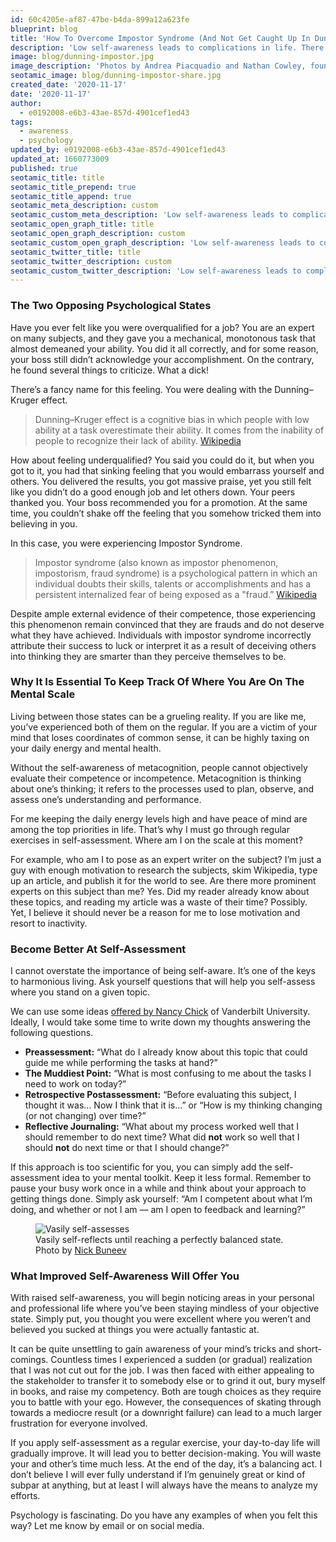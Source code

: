 ```yaml
---
id: 60c4205e-af87-47be-b4da-899a12a623fe
blueprint: blog
title: 'How To Overcome Impostor Syndrome (And Not Get Caught Up In Dunning-Kruger Effect)'
description: 'Low self-awareness leads to complications in life. There are fancy scientific terms to describe common states of being that trick you into thinking too highly or too lowly of yourself. Let’s break it all down.'
image: blog/dunning-impostor.jpg
image_description: 'Photos by Andrea Piacquadio and Nathan Cowley, found on Pexels'
seotamic_image: blog/dunning-impostor-share.jpg
created_date: '2020-11-17'
date: '2020-11-17'
author:
  - e0192008-e6b3-43ae-857d-4901cef1ed43
tags:
  - awareness
  - psychology
updated_by: e0192008-e6b3-43ae-857d-4901cef1ed43
updated_at: 1660773009
published: true
seotamic_title: title
seotamic_title_prepend: true
seotamic_title_append: true
seotamic_meta_description: custom
seotamic_custom_meta_description: 'Low self-awareness leads to complications in life. There are fancy scientific terms to describe common states of being that trick you into thinking too highly or too lowly of yourself. Let’s break it all down.'
seotamic_open_graph_title: title
seotamic_open_graph_description: custom
seotamic_custom_open_graph_description: 'Low self-awareness leads to complications in life. There are fancy scientific terms to describe common states of being that trick you into thinking too highly or too lowly of yourself. Let’s break it all down.'
seotamic_twitter_title: title
seotamic_twitter_description: custom
seotamic_custom_twitter_description: 'Low self-awareness leads to complications in life. There are fancy scientific terms to describe common states of being that trick you into thinking too highly or too lowly of yourself. Let’s break it all down.'
---
```

### The Two Opposing Psychological States

Have you ever felt like you were overqualified for a job? You are an expert on many subjects, and they gave you a mechanical, monotonous task that almost demeaned your ability. You did it all correctly, and for some reason, your boss still didn’t acknowledge your accomplishment. On the contrary, he found several things to criticize. What a dick!

There’s a fancy name for this feeling. You were dealing with the Dunning–Kruger effect.

> Dunning–Kruger effect is a cognitive bias in which people with low ability at a task overestimate their ability. It comes from the inability of people to recognize their lack of ability. [Wikipedia](https://en.wikipedia.org/wiki/Dunning–Kruger_effect)

How about feeling underqualified? You said you could do it, but when you got to it, you had that sinking feeling that you would embarrass yourself and others. You delivered the results, you got massive praise, yet you still felt like you didn’t do a good enough job and let others down. Your peers thanked you. Your boss recommended you for a promotion. At the same time, you couldn’t shake off the feeling that you somehow tricked them into believing in you.

In this case, you were experiencing Impostor Syndrome.

> Impostor syndrome (also known as impostor phenomenon, impostorism, fraud syndrome) is a psychological pattern in which an individual doubts their skills, talents or accomplishments and has a persistent internalized fear of being exposed as a "fraud.” [Wikipedia](https://en.wikipedia.org/wiki/Impostor_syndrome)

Despite ample external evidence of their competence, those experiencing this phenomenon remain convinced that they are frauds and do not deserve what they have achieved. Individuals with impostor syndrome incorrectly attribute their success to luck or interpret it as a result of deceiving others into thinking they are smarter than they perceive themselves to be.

### Why It Is Essential To Keep Track Of Where You Are On The Mental Scale

Living between those states can be a grueling reality. If you are like me, you’ve experienced both of them on the regular. If you are a victim of your mind that loses coordinates of common sense, it can be highly taxing on your daily energy and mental health.

Without the self-awareness of metacognition, people cannot objectively evaluate their competence or incompetence. Metacognition is thinking about one’s thinking; it refers to the processes used to plan, observe, and assess one’s understanding and performance.

For me keeping the daily energy levels high and have peace of mind are among the top priorities in life. That’s why I must go through regular exercises in self-assessment. Where am I on the scale at this moment?

For example, who am I to pose as an expert writer on the subject? I’m just a guy with enough motivation to research the subjects, skim Wikipedia,  type up an article, and publish it for the world to see. Are there more prominent experts on this subject than me? Yes. Did my reader already know about these topics, and reading my article was a waste of their time? Possibly. Yet, I believe it should never be a reason for me to lose motivation and resort to inactivity.

### Become Better At Self-Assessment

I cannot overstate the importance of being self-aware. It’s one of the keys to harmonious living. Ask yourself questions that will help you self-assess where you stand on a given topic.

We can use some ideas [offered by Nancy Chick](https://cft.vanderbilt.edu/guides-sub-pages/metacognition/) of Vanderbilt University. Ideally, I would take some time to write down my thoughts answering the following questions.

- **Preassessment:** “What do I already know about this topic that could guide me while performing the tasks at hand?”
- **The Muddiest Point:** “What is most confusing to me about the tasks I need to work on today?”
- **Retrospective Postassessment:** “Before evaluating this subject, I thought it was... Now I think that it is...” or “How is my thinking changing (or not changing) over time?”
- **Reflective Journaling:** “What about my process worked well that I should remember to do next time? What did **not** work so well that I should **not** do next time or that I should change?”

If this approach is too scientific for you, you can simply add the self-assessment idea to your mental toolkit. Keep it less formal. Remember to pause your busy work once in a while and think about your approach to getting things done. Simply ask yourself: “Am I competent about what I’m doing, and whether or not I am — am I open to feedback and learning?”

<figure>
<img src="/assets/blog/simao-115.jpg" alt="Vasily self-assesses">
<figcaption>Vasily self-reflects until reaching a perfectly balanced state. Photo by <a href="https://www.instagram.com/nikolayphotography/">Nick Buneev</a></figcaption>
</figure>

### What Improved Self-Awareness Will Offer You

With raised self-awareness, you will begin noticing areas in your personal and professional life where you’ve been staying mindless of your objective state. Simply put, you thought you were excellent where you weren’t and believed you sucked at things you were actually fantastic at.

It can be quite unsettling to gain awareness of your mind’s tricks and short-comings. Countless times I experienced a sudden (or gradual) realization that I was not cut out for the job. I was then faced with either appealing to the stakeholder to transfer it to somebody else or to grind it out, bury myself in books, and raise my competency. Both are tough choices as they require you to battle with your ego. However, the consequences of skating through towards a mediocre result (or a downright failure) can lead to a much larger frustration for everyone involved.

If you apply self-assessment as a regular exercise, your day-to-day life will gradually improve. It will lead you to better decision-making. You will waste your and other’s time much less. At the end of the day, it’s a balancing act. I don’t believe I will ever fully understand if I’m genuinely great or kind of subpar at anything, but at least I will always have the means to analyze my efforts.

Psychology is fascinating. Do you have any examples of when you felt this way? Let me know by email or on social media.
